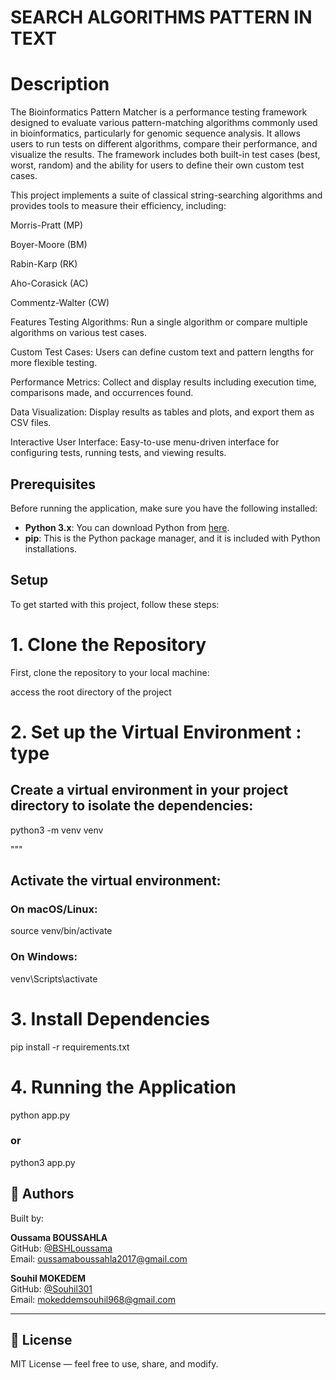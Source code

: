 # SEARCH ALGORITHMS PATTERN IN TEXT

# Description
The Bioinformatics Pattern Matcher is a performance testing framework designed to evaluate various pattern-matching algorithms commonly used in bioinformatics, particularly for genomic sequence analysis. It allows users to run tests on different algorithms, compare their performance, and visualize the results. The framework includes both built-in test cases (best, worst, random) and the ability for users to define their own custom test cases.

This project implements a suite of classical string-searching algorithms and provides tools to measure their efficiency, including:

Morris-Pratt (MP)

Boyer-Moore (BM)

Rabin-Karp (RK)

Aho-Corasick (AC)

Commentz-Walter (CW)

Features
Testing Algorithms: Run a single algorithm or compare multiple algorithms on various test cases.

Custom Test Cases: Users can define custom text and pattern lengths for more flexible testing.

Performance Metrics: Collect and display results including execution time, comparisons made, and occurrences found.

Data Visualization: Display results as tables and plots, and export them as CSV files.

Interactive User Interface: Easy-to-use menu-driven interface for configuring tests, running tests, and viewing results.


## Prerequisites

Before running the application, make sure you have the following installed:

- **Python 3.x**: You can download Python from [here](https://www.python.org/downloads/).
- **pip**: This is the Python package manager, and it is included with Python installations.

## Setup

To get started with this project, follow these steps:

# 1. Clone the Repository

First, clone the repository to your local machine:

access the root directory of the project



# 2. Set up the Virtual Environment : type

## Create a virtual environment in your project directory to isolate the dependencies:

python3 -m venv venv

"""
## Activate the virtual environment:

### On macOS/Linux:
source venv/bin/activate

### On Windows:
venv\Scripts\activate


# 3. Install Dependencies
pip install -r requirements.txt


# 4. Running the Application
python app.py
### or
python3 app.py



## 👥 Authors

Built by:

**Oussama BOUSSAHLA**  
GitHub: [@BSHLoussama](https://github.com/BSHLoussama)  
Email: oussamaboussahla2017@gmail.com

**Souhil MOKEDEM**  
GitHub: [@Souhil301](https://github.com/Souhil301)  
Email: mokeddemsouhil968@gmail.com

---

## 📝 License

MIT License — feel free to use, share, and modify.

